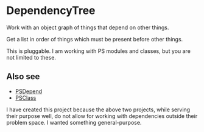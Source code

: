 # DependencyTree

Work with an object graph of things that depend on other things.

Get a list in order of things which must be present before other things.

This is pluggable. I am working with PS modules and classes, but you are not limited to these.

## Also see

- [PSDepend](https://github.com/RamblingCookieMonster/PSDepend)
- [PSClass](https://github.com/Badgerati/PSClass)

I have created this project because the above two projects, while serving their purpose well, do not allow for working with dependencies outside their problem space. I wanted something general-purpose.
